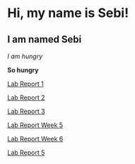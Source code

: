 # Hi, my name is Sebi!
## I am named Sebi
*I am hungry*

**So hungry**

[Lab Report 1](lab-report-1-week-0.html)


[Lab Report 2](lab-report-2-week-1.html)

[Lab Report 3](lab3/labreport3.md)

[Lab Report Week 5](lab5report.md)

[Lab Report Week 6](week6lab/week6lab.md)

[Lab Report 5](labreport5.md)
